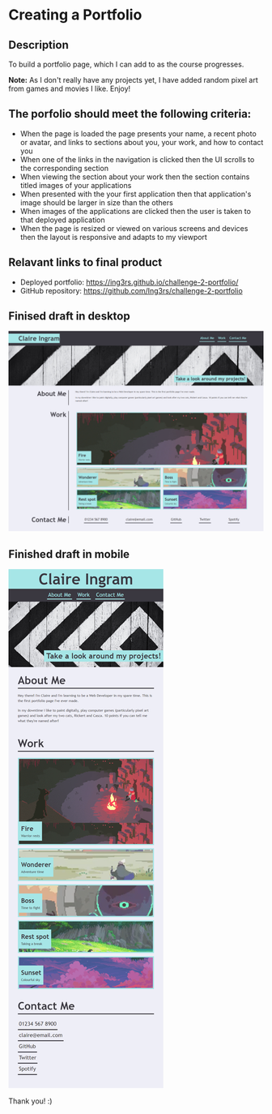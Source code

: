 # Creating a Portfolio

## Description

To build a portfolio page, which I can add to as the course progresses.

**Note:** As I don't really have any projects yet, I have added random pixel art from games and movies I like. Enjoy!

## The porfolio should meet the following criteria: 

* When the page is loaded the page presents your name, a recent photo or avatar, and links to sections about you, your work, and how to contact you
* When one of the links in the navigation is clicked then the UI scrolls to the corresponding section
* When viewing the section about your work then the section contains titled images of your applications
* When presented with the your first application then that application's image should be larger in size than the others
* When images of the applications are clicked then the user is taken to that deployed application
* When the page is resized or viewed on various screens and devices then the layout is responsive and adapts to my viewport

## Relavant links to final product

* Deployed portfolio: https://ing3rs.github.io/challenge-2-portfolio/
* GitHub repository: https://github.com/Ing3rs/challenge-2-portfolio

## Finised draft in desktop

![portfolio demo](https://github.com/Ing3rs/challenge-2-portfolio/blob/main/assets/images/challenge-2-desktop.png)

## Finished draft in mobile

![portfolio demo](https://github.com/Ing3rs/challenge-2-portfolio/blob/main/assets/images/challenge-2-mobile.png)

Thank you! :)
